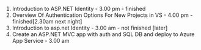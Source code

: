 1. Introduction to ASP.NET Identity - 3.00 pm - finished
2. Overview Of Authentication Options For New Projects in VS - 4.00 pm - finished[2.30am next night]
3. Introduction to asp.net Identity - 3.00 am - not finished [later]
4. Create an ASP.NET MVC app with auth and SQL DB and deploy to Azure App Service - 3.00 am
